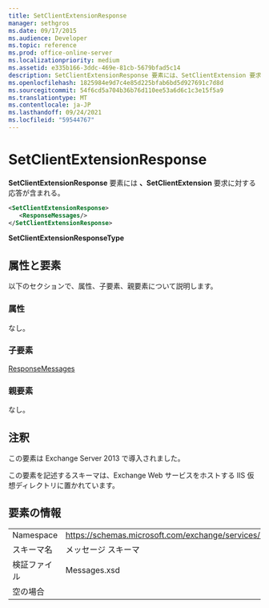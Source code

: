 ```yaml
---
title: SetClientExtensionResponse
manager: sethgros
ms.date: 09/17/2015
ms.audience: Developer
ms.topic: reference
ms.prod: office-online-server
ms.localizationpriority: medium
ms.assetid: e335b166-3ddc-469e-81cb-5679bfad5c14
description: SetClientExtensionResponse 要素には、SetClientExtension 要求に対する応答が含まれる。
ms.openlocfilehash: 1825984e9d7c4e85d225bfab6bd5d927691c7d8d
ms.sourcegitcommit: 54f6cd5a704b36b76d110ee53a6d6c1c3e15f5a9
ms.translationtype: MT
ms.contentlocale: ja-JP
ms.lasthandoff: 09/24/2021
ms.locfileid: "59544767"
---
```

# <a name="setclientextensionresponse"></a>SetClientExtensionResponse

**SetClientExtensionResponse** 要素には **、SetClientExtension** 要求に対する応答が含まれる。 
  
```XML
<SetClientExtensionResponse>
   <ResponseMessages/>
</SetClientExtensionResponse>
```

 **SetClientExtensionResponseType**
## <a name="attributes-and-elements"></a>属性と要素

以下のセクションで、属性、子要素、親要素について説明します。
  
### <a name="attributes"></a>属性

なし。
  
### <a name="child-elements"></a>子要素

[ResponseMessages](responsemessages.md)
  
### <a name="parent-elements"></a>親要素

なし。
  
## <a name="remarks"></a>注釈

この要素は Exchange Server 2013 で導入されました。
  
この要素を記述するスキーマは、Exchange Web サービスをホストする IIS 仮想ディレクトリに置かれています。
  
## <a name="element-information"></a>要素の情報

|||
|:-----|:-----|
|Namespace  <br/> |https://schemas.microsoft.com/exchange/services/2006/messages  <br/> |
|スキーマ名  <br/> |メッセージ スキーマ  <br/> |
|検証ファイル  <br/> |Messages.xsd  <br/> |
|空の場合  <br/> ||
   

